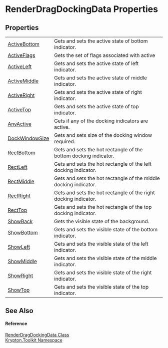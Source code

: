 # RenderDragDockingData Properties




## Properties
<table>
<tr>
<td><a href="3c340336-78aa-9a3f-7c77-90e530df5d36.md">ActiveBottom</a></td>
<td>Gets and sets the active state of bottom indicator.</td></tr>
<tr>
<td><a href="96050b04-7589-3150-9479-8a5b383a4e6c.md">ActiveFlags</a></td>
<td>Gets the set of flags associated with active</td></tr>
<tr>
<td><a href="9edd73a9-9f8d-46cf-d0a8-d8988f0e6dc1.md">ActiveLeft</a></td>
<td>Gets and sets the active state of left indicator.</td></tr>
<tr>
<td><a href="86bc0072-8673-75e5-ffc3-3c8dbf716b65.md">ActiveMiddle</a></td>
<td>Gets and sets the active state of middle indicator.</td></tr>
<tr>
<td><a href="856a17e6-6f31-20ed-c116-117888e8736b.md">ActiveRight</a></td>
<td>Gets and sets the active state of right indicator.</td></tr>
<tr>
<td><a href="554b0fb3-1d09-6406-cdb1-f9814e925956.md">ActiveTop</a></td>
<td>Gets and sets the active state of top indicator.</td></tr>
<tr>
<td><a href="2912b218-7244-8de6-038e-b9137b3ce5f5.md">AnyActive</a></td>
<td>Gets if any of the docking indicators are active.</td></tr>
<tr>
<td><a href="a790a6b7-f24d-22aa-e527-6716b5089590.md">DockWindowSize</a></td>
<td>Gets and sets size of the docking window required.</td></tr>
<tr>
<td><a href="d1e226b0-daf1-eab1-095f-826aae04693f.md">RectBottom</a></td>
<td>Gets and sets the hot rectangle of the bottom docking indicator.</td></tr>
<tr>
<td><a href="e7ace194-78a8-0315-46fc-a9179d219f57.md">RectLeft</a></td>
<td>Gets and sets the hot rectangle of the left docking indicator.</td></tr>
<tr>
<td><a href="ec662ea8-403b-21ab-51ac-a3e8ebdd1cbf.md">RectMiddle</a></td>
<td>Gets and sets the hot rectangle of the middle docking indicator.</td></tr>
<tr>
<td><a href="de51dacc-b92c-c290-74da-f6daa6b84064.md">RectRight</a></td>
<td>Gets and sets the hot rectangle of the right docking indicator.</td></tr>
<tr>
<td><a href="ec815fe7-44f3-5eed-c3d9-925360e13838.md">RectTop</a></td>
<td>Gets and sets the hot rectangle of the top docking indicator.</td></tr>
<tr>
<td><a href="c3679aae-a779-0cfd-c706-f96bb4db8ba4.md">ShowBack</a></td>
<td>Gets the visible state of the background.</td></tr>
<tr>
<td><a href="ebf87156-bc22-2d28-7afe-6691d1e52026.md">ShowBottom</a></td>
<td>Gets and sets the visible state of the bottom indicator.</td></tr>
<tr>
<td><a href="b248d52c-521d-9d81-f6c8-035366d9a35e.md">ShowLeft</a></td>
<td>Gets and sets the visible state of the left indicator.</td></tr>
<tr>
<td><a href="95621fea-a2f7-be1f-7032-3cd8ccee4315.md">ShowMiddle</a></td>
<td>Gets and sets the visible state of the middle indicator.</td></tr>
<tr>
<td><a href="e663e3d5-88c7-e5ce-4971-75495774d14e.md">ShowRight</a></td>
<td>Gets and sets the visible state of the right indicator.</td></tr>
<tr>
<td><a href="6ce23d22-0a1a-78f2-8f38-54c065912d9e.md">ShowTop</a></td>
<td>Gets and sets the visible state of the top indicator.</td></tr>
</table>

## See Also


#### Reference
<a href="ff24036a-10ad-ad26-418f-e224a43c0b47.md">RenderDragDockingData Class</a>  
<a href="79d2eac2-21f4-54ff-7552-b20c33c30600.md">Krypton.Toolkit Namespace</a>  
